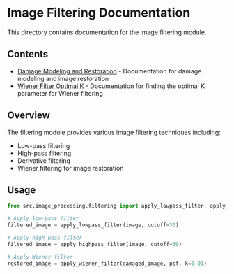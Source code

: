 # Image Filtering Documentation

This directory contains documentation for the image filtering module.

## Contents

- [Damage Modeling and Restoration](damage_modeling_README.md) - Documentation for damage modeling and image restoration
- [Wiener Filter Optimal K](wiener_filter_optimal_k.md) - Documentation for finding the optimal K parameter for Wiener filtering

## Overview

The filtering module provides various image filtering techniques including:

- Low-pass filtering
- High-pass filtering
- Derivative filtering
- Wiener filtering for image restoration

## Usage

```python
from src.image_processing.filtering import apply_lowpass_filter, apply_highpass_filter, apply_wiener_filter

# Apply low-pass filter
filtered_image = apply_lowpass_filter(image, cutoff=30)

# Apply high-pass filter
filtered_image = apply_highpass_filter(image, cutoff=30)

# Apply Wiener filter
restored_image = apply_wiener_filter(damaged_image, psf, k=0.01)
```
